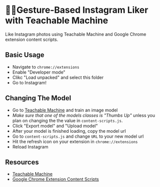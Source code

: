 # ☝🏽Gesture-Based Instagram Liker with Teachable Machine

Like Instagram photos using Teachable Machine and Google Chrome extension content scripts.

## Basic Usage

- Navigate to `chrome://extensions`
- Enable "Developer mode"
- Clikc "Load unpacked" and select this folder
- Go to Instagram!

## Changing The Model

- Go to [Teachable Machine](https://teachablemachine.withgoogle.com/train/image) and train an image model
- *Make sure that one of the models classes is "Thumbs Up"* unless you plan on changing the the value in `content-scripts.js`.
- Click "Export model" and "Upload model"
- After your model is finished loading, copy the model url
- Go to `content-scripts.js` and change `URL` to your new model url
- Hit the refresh icon on your extension in `chrome://extensions`
- Reload Instagram

## Resources

- [Teachable Machine](https://teachablemachine.withgoogle.com/train/image)
- [Google Chrome Extension Content Scripts](https://developer.chrome.com/extensions/content_scripts)
